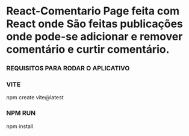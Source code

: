 # React-Comentario Page feita com React onde São feitas publicações onde pode-se adicionar e remover comentário e curtir comentário.

### REQUISITOS PARA RODAR O APLICATIVO 

### VITE 

npm create vite@latest

### NPM RUN 

npm install 

